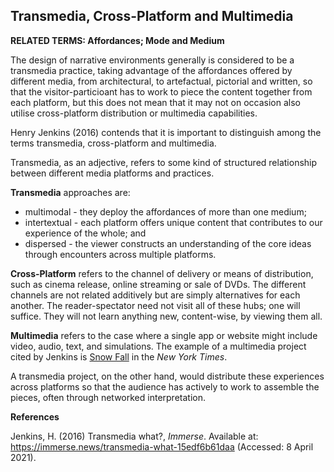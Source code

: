 ## Transmedia, Cross-Platform and Multimedia

**RELATED TERMS: Affordances; Mode and Medium**

The design of narrative environments generally is considered to be a transmedia practice, taking advantage of the affordances offered by different media, from architectural, to artefactual, pictorial and written, so that the visitor-particioant has to work to piece the content together from each platform, but this does not mean that it may not on occasion also utilise cross-platform distribution or multimedia capabilities.

Henry Jenkins (2016) contends that it is important to distinguish among the terms transmedia, cross-platform and multimedia. 

Transmedia, as an adjective, refers to some kind of structured relationship between different media platforms and practices. 

**Transmedia** approaches are:

  * multimodal - they deploy the affordances of more than one medium; 
  * intertextual - each platform offers unique content that contributes to our experience of the whole; and 
  * dispersed  - the viewer constructs an understanding of the core ideas through encounters across multiple platforms.

**Cross-Platform** refers to the channel of delivery or means of distribution, such as cinema release, online streaming or sale of DVDs. The different channels are not related additively but are simply alternatives for each another. The reader-spectator need not visit all of these hubs; one will suffice. They will not learn anything new, content-wise, by viewing them all.

**Multimedia** refers to the case where a single app or website might include video, audio, text, and simulations. The example of a multimedia project cited by Jenkins is [Snow Fall](https://www.nytimes.com/projects/2012/snow-fall/index.html#/?part=tunnel-creek) in the _New York Times_. 

A transmedia project, on the other hand, would distribute these experiences across platforms so that the audience has actively to work to assemble the pieces, often through networked interpretation. 

**References**

Jenkins, H. (2016) Transmedia what?, _Immerse_. Available at: https://immerse.news/transmedia-what-15edf6b61daa (Accessed: 8 April 2021).

